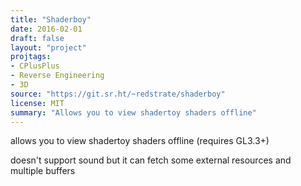 ```yaml
---
title: "Shaderboy"
date: 2016-02-01
draft: false
layout: "project"
projtags:
- CPlusPlus
- Reverse Engineering
- 3D
source: "https://git.sr.ht/~redstrate/shaderboy"
license: MIT
summary: "Allows you to view shadertoy shaders offline"
---
```


allows you to view shadertoy shaders offline (requires GL3.3+)

doesn't support sound but it can fetch some external resources and multiple buffers
